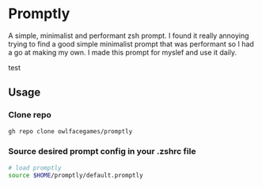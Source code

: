 # Promptly
A simple, minimalist and performant zsh prompt. I found it really annoying trying to find a good simple minimalist prompt that was performant so I had a go at making my own. I made this prompt for myslef and use it daily.

test

## Usage
### Clone repo 
```zsh
gh repo clone owlfacegames/promptly
```
### Source desired prompt config in your .zshrc file
```zsh
# load promptly
source $HOME/promptly/default.promptly
```
